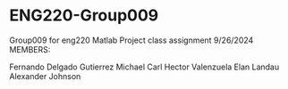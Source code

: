 # ENG220-Group009
Group009 for eng220 
Matlab Project class assignment 9/26/2024 MEMBERS:

Fernando Delgado Gutierrez Michael Carl Hector Valenzuela Elan Landau Alexander Johnson
